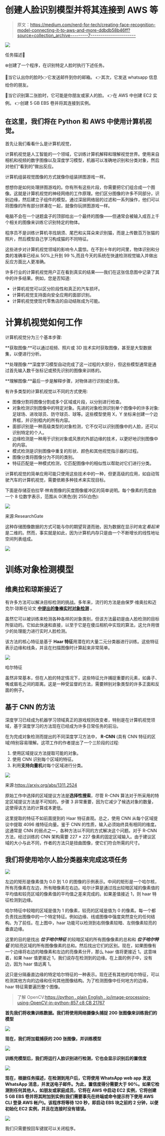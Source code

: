 # 创建人脸识别模型并将其连接到 AWS 等

> 原文：<https://medium.com/nerd-for-tech/creating-face-recognition-model-connecting-it-to-aws-and-more-ddbdb58b46ff?source=collection_archive---------7----------------------->

![](img/05c693e926eee2cdaababe00412d6505.png)

任务描述📄

❄️创建了一个程序，在识别特定人脸时执行下述任务。

📌当它认出你的脸时👉它发送邮件到你的邮箱。
👉其次，它发送 whatsapp 信息给你的朋友。

📌当它识别第二张脸时，它可能是你朋友或家人的脸。
👉在 AWS 中创建 EC2 实例。
👉创建 5 GB EBS 卷并将其连接到实例。

## 在这里，我们将在 Python 和 AWS 中使用计算机视觉。

首先让我们看看什么是计算机视觉，

计算机视觉是人工智能的一个领域，它训练计算机解释和理解视觉世界。使用来自相机和视频的数字图像以及深度学习模型，机器可以准确地识别和分类对象，然后对他们“看到的”做出反应。

计算机组装视觉图像的方式就像你组装拼图游戏一样。

想想你是如何处理拼图游戏的。你有所有这些片段，你需要把它们组合成一个图像。这就是计算机视觉的神经网络的工作原理。他们区分图像的许多不同部分，识别边缘，然后建立子组件的模型。通过深层网络层的过滤和一系列操作，他们可以将图像的所有部分拼凑在一起，就像你玩拼图游戏一样。

电脑不会在一个谜题盒子的顶部给出一个最终的图像——但通常会被输入成百上千个相关的图像来训练它识别特定的物体。

程序员不是训练计算机寻找胡须、尾巴和尖耳朵来识别猫，而是上传数百万张猫的照片，然后模型自己学习构成猫的不同特征。

这些进步对计算机视觉领域的影响令人震惊。在不到十年的时间里，物体识别和分类的准确率已经从 50%上升到 99 %,而且今天的系统在快速检测视觉输入并做出反应方面比人更准确。

许多行业的计算机视觉用户正在看到真实的结果——我们在这张信息图中记录了其中的许多结果。例如，您是否知道:

*   计算机视觉可以区分阶段性和真正的汽车损坏。
*   计算机视觉支持面向安全应用的面部识别。
*   计算机视觉使现代零售店的自动结账成为可能。

# 计算机视觉如何工作

计算机视觉分为三个基本步骤:

**获取图像:**可以通过视频、照片或 3D 技术实时获取图像，甚至是大型数据集，以便进行分析。

**处理图像:**深度学习模型自动完成了这一过程的大部分，但这些模型通常是通过首先输入数千张标记或预先识别的图像来训练的。

**理解图像:**最后一步是解释步骤，对物体进行识别或分类。

有许多类型的计算机视觉以不同的方式使用:

*   图像分割将图像分割成多个区域或片段，以分别进行检查。
*   对象检测识别图像中的特定对象。先进的对象检测识别单个图像中的许多对象:足球场、进攻球员、防守球员、球等。这些模型使用 X，Y 坐标来创建一个边界框，并识别框内的所有内容。
*   面部识别是一种高级类型的对象检测，它不仅可以识别图像中的人脸，还可以识别特定的个人。
*   边缘检测是一种用于识别对象或风景的外部边缘的技术，以更好地识别图像中的内容。
*   模式检测是识别图像中重复的形状、颜色和其他视觉指示器的过程。
*   图像分类将图像分为不同的类别。
*   特征匹配是一种模式检测，它匹配图像中的相似性以帮助对它们进行分类。

计算机视觉的简单应用可能只使用这些技术中的一种，但更高级的应用，如自动驾驶汽车的计算机视觉，需要依赖多种技术来实现目标。

下面是存储亚伯拉罕·林肯图像的灰度图像缓冲区的简单说明。每个像素的亮度由一个 8 位数字表示，范围从 0(黑色)到 255(白色):

![](img/f02273148ba6978803c63dfc7f45aedd.png)

来源:ResearchGate

这种存储图像数据的方式可能与你的期望背道而驰，因为数据在显示时肯定*看起来*是二维的。然而，事实就是如此，因为计算机内存只是由一个不断增长的线性地址空间列表组成。

![](img/321ee726145d187a568a4292654f21c3.png)

# 训练对象检测模型

## 维奥拉和琼斯接近了

有许多方法可以解决目标检测的挑战。多年来，流行的方法是由保罗·维奥拉和迈克尔·琼斯在论文 [**中提出的鲁棒实时对象检测**](http://www.hpl.hp.com/techreports/Compaq-DEC/CRL-2001-1.pdf) 。

虽然它可以被训练来检测各种各样的对象类别，但该方法最初是由人脸检测的目标所驱动的。它如此快速和直接，以至于它是在傻瓜相机中实现的算法，这允许用很少的处理能力进行实时人脸检测。

该方法的核心特征是基于 **Haar 特征**用潜在的大量二元分类器进行训练。这些特征表示边缘和线条，并且在扫描图像时计算起来非常简单。

![](img/e3290572ad03836a634c222a727758c1.png)

哈尔特征

虽然非常基本，但在人脸的特定情况下，这些特征允许捕捉重要的元素，如鼻子、嘴或眉毛之间的距离。这是一种受监督的方法，需要辨别对象类型的许多正面和反面的例子。

## 基于 CNN 的方法

深度学习已经成为机器学习领域真正的游戏规则改变者，特别是在计算机视觉领域，基于深度学习的方法现在已经成为许多日常任务的前沿。

在为完成对象检测而提出的不同深度学习方法中， **R-CNN** (具有 CNN 特征的区域)特别容易理解。这项工作的作者提出了一个三阶段的过程:

1.  使用区域提议方法提取可能的对象。
2.  使用 CNN 识别每个区域的特征。
3.  利用**支持向量机**对每个区域进行分类。

![](img/d4fa32759ccaf67d77957ad9e7378972.png)

来源:https://arxiv.org/abs/1311.2524

原始工作中选择的区域提议方法是**选择性搜索**，尽管 R-CNN 算法对于所采用的特定区域提议方法是不可知的。步骤 3 非常重要，因为它减少了候选对象的数量，这使得该方法的计算成本更低。

这里提取的特征不如前面提到的 Haar 特征直观。总之，使用 CNN 从每个区域提议中提取 4096 维特征向量。鉴于 CNN 的性质，输入必须始终具有相同的维度。这通常是 CNN 的弱点之一，各种方法以不同的方式解决这个问题。对于 R-CNN 方法，经过训练的 CNN 架构需要 227 × 227 像素的固定区域输入。由于建议区域的大小与此不同，作者的方法只是扭曲图像，使它们符合所需的尺寸。

## 我们将使用哈尔人脸分类器来完成这项任务

![](img/4ef29072e33498715c448045c409091a.png)

左边的矩形是像素值为 0.0 到 1.0 的图像的示例表示。中间的矩形是一个哈尔核，所有亮像素在左边，所有暗像素在右边。哈尔计算是通过找出较暗区域的像素值的平均值和较亮区域的像素值的平均值之差来完成的。如果差值接近 1，则 haar 特征检测到边缘。

哈尔特征中较暗的区域是值为 1 的像素，较亮的区域是值为 0 的像素。每一个都负责找出图像中的一个特定特征。例如边缘、线或图像中强度突然变化的任何结构。为了前任。在上图中，haar 功能可以检测到右侧像素较暗、左侧像素较亮的垂直边缘。

这里的目的是找出 ***位于哈尔特征*** 的较暗区域的所有图像像素的总和和 ***位于哈尔特征*** 的较亮区域的所有图像像素的总和。然后找出它们的区别。现在，如果图像有一个边缘将右边的暗像素和左边的亮像素分开，那么 haar 值将更接近 1。这意味着，如果 haar 值更接近 1，我们说存在检测到的边缘。在上面的例子中，没有边，因为 haar 值远离 1。

这只是分隔垂直边缘的特定哈尔特征的一种表示。现在还有其他的哈尔特征，可以检测其他方向的边缘和任何其他图像结构。为了检测图像中任何地方的边缘，haar 特征需要遍历整个图像。

> 了解 OpenCV:[https://python . plain English . io/image-processing-using-OpenCV-in-python-857 c8 CB 21767](https://python.plainenglish.io/image-processing-using-opencv-in-python-857c8cb21767)

**首先我们将收集训练数据。我们将使用网络摄像头捕捉 200 张图像来训练我们的模型**

![](img/88a74da4b799854ccab69c3d9f6fa586.png)

**现在，我们将加载捕获的 200 张图像，并训练模型**

![](img/dfc9a797a36abc98f2154763130977a5.png)

**训练完模型后，我们将运行人脸识别进行检测，它也会显示识别后的置信度**

![](img/ca5e7f1c66a39f2788b023dfdb76530c.png)

**现在，根据任务描述，在检测到用户后，它将使用 WhatsApp web app 发送 WhatsApp 消息，并发送电子邮件。为此，置信度得分需要大于 90%。如果它检测到任何其他人，如朋友或家庭成员，它将在 AWS 中启动 EC2 实例，它将创建 5 GB EBS 卷并将其附加到实例(我们需要事先在终端或命令提示符下使用 AWS CLI 登录 AWS 帐户)。该程序将等待 120 秒，即启动 EBS 块之前的 2 分钟，以便初始化 EC2 实例，并且在连接时没有错误。**

![](img/49bbd6c84da4b44b8cd4b2d278a85d40.png)

我们只需要按回车键就可以关闭程序。